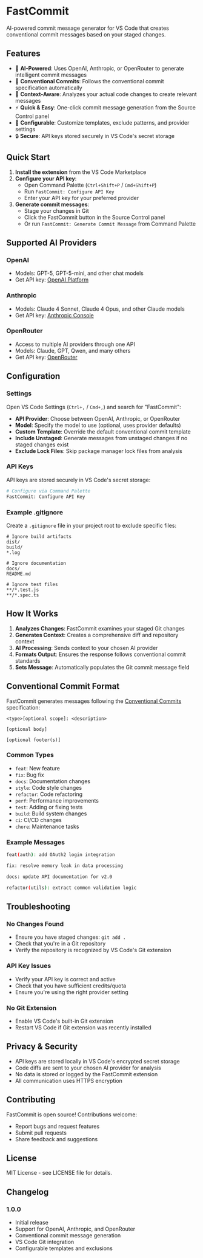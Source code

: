 # FastCommit

AI-powered commit message generator for VS Code that creates conventional commit messages based on your staged changes.

## Features

- 🤖 **AI-Powered**: Uses OpenAI, Anthropic, or OpenRouter to generate intelligent commit messages
- 📝 **Conventional Commits**: Follows the conventional commit specification automatically
- 🎯 **Context-Aware**: Analyzes your actual code changes to create relevant messages
- ⚡ **Quick & Easy**: One-click commit message generation from the Source Control panel
- 🔧 **Configurable**: Customize templates, exclude patterns, and provider settings
- 🔒 **Secure**: API keys stored securely in VS Code's secret storage

## Quick Start

1. **Install the extension** from the VS Code Marketplace
2. **Configure your API key**:
   - Open Command Palette (`Ctrl+Shift+P` / `Cmd+Shift+P`)
   - Run `FastCommit: Configure API Key`
   - Enter your API key for your preferred provider
3. **Generate commit messages**:
   - Stage your changes in Git
   - Click the FastCommit button in the Source Control panel
   - Or run `FastCommit: Generate Commit Message` from Command Palette

## Supported AI Providers

### OpenAI
- Models: GPT-5, GPT-5-mini, and other chat models
- Get API key: [OpenAI Platform](https://platform.openai.com/api-keys)

### Anthropic
- Models: Claude 4 Sonnet, Claude 4 Opus, and other Claude models
- Get API key: [Anthropic Console](https://console.anthropic.com/)

### OpenRouter
- Access to multiple AI providers through one API
- Models: Claude, GPT, Qwen, and many others
- Get API key: [OpenRouter](https://openrouter.ai/keys)

## Configuration

### Settings

Open VS Code Settings (`Ctrl+,` / `Cmd+,`) and search for "FastCommit":

- **API Provider**: Choose between OpenAI, Anthropic, or OpenRouter
- **Model**: Specify the model to use (optional, uses provider defaults)
- **Custom Template**: Override the default conventional commit template
- **Include Unstaged**: Generate messages from unstaged changes if no staged changes exist
- **Exclude Lock Files**: Skip package manager lock files from analysis

### API Keys

API keys are stored securely in VS Code's secret storage:

```bash
# Configure via Command Palette
FastCommit: Configure API Key
```

### Example .gitignore

Create a `.gitignore` file in your project root to exclude specific files:

```
# Ignore build artifacts
dist/
build/
*.log

# Ignore documentation
docs/
README.md

# Ignore test files
**/*.test.js
**/*.spec.ts
```

## How It Works

1. **Analyzes Changes**: FastCommit examines your staged Git changes
2. **Generates Context**: Creates a comprehensive diff and repository context
3. **AI Processing**: Sends context to your chosen AI provider
4. **Formats Output**: Ensures the response follows conventional commit standards
5. **Sets Message**: Automatically populates the Git commit message field

## Conventional Commit Format

FastCommit generates messages following the [Conventional Commits](https://conventionalcommits.org/) specification:

```
<type>[optional scope]: <description>

[optional body]

[optional footer(s)]
```

### Common Types

- `feat`: New feature
- `fix`: Bug fix
- `docs`: Documentation changes
- `style`: Code style changes
- `refactor`: Code refactoring
- `perf`: Performance improvements
- `test`: Adding or fixing tests
- `build`: Build system changes
- `ci`: CI/CD changes
- `chore`: Maintenance tasks

### Example Messages

```bash
feat(auth): add OAuth2 login integration

fix: resolve memory leak in data processing

docs: update API documentation for v2.0

refactor(utils): extract common validation logic
```

## Troubleshooting

### No Changes Found
- Ensure you have staged changes: `git add .`
- Check that you're in a Git repository
- Verify the repository is recognized by VS Code's Git extension

### API Key Issues
- Verify your API key is correct and active
- Check that you have sufficient credits/quota
- Ensure you're using the right provider setting

### No Git Extension
- Enable VS Code's built-in Git extension
- Restart VS Code if Git extension was recently installed

## Privacy & Security

- API keys are stored locally in VS Code's encrypted secret storage
- Code diffs are sent to your chosen AI provider for analysis
- No data is stored or logged by the FastCommit extension
- All communication uses HTTPS encryption

## Contributing

FastCommit is open source! Contributions welcome:

- Report bugs and request features
- Submit pull requests
- Share feedback and suggestions

## License

MIT License - see LICENSE file for details.

## Changelog

### 1.0.0
- Initial release
- Support for OpenAI, Anthropic, and OpenRouter
- Conventional commit message generation
- VS Code Git integration
- Configurable templates and exclusions